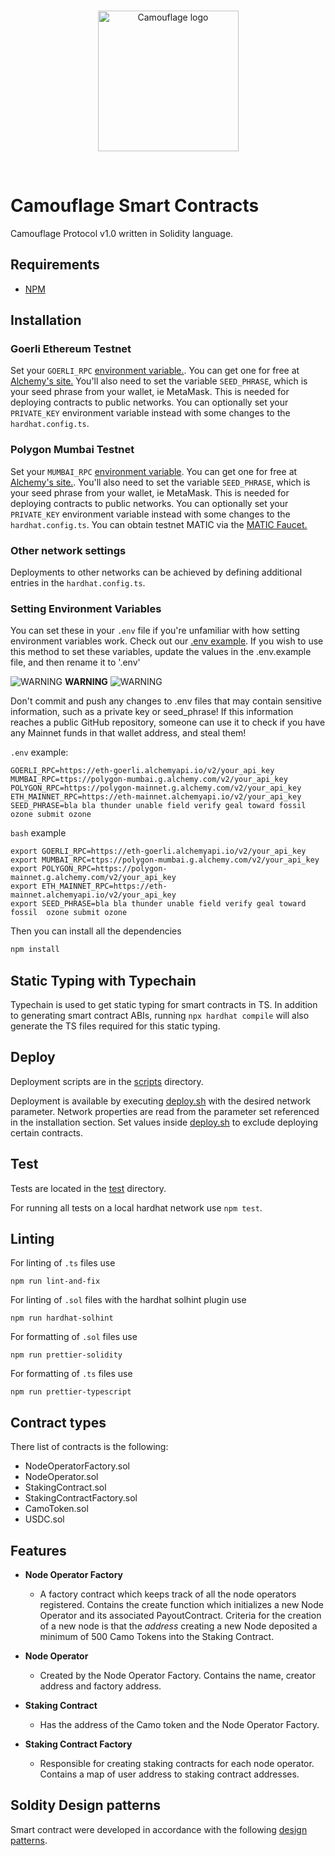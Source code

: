 <br/>
<p align="center">
<img src="https://user-images.githubusercontent.com/38017754/138603052-1b87155f-a03c-4cbc-aac3-f56301cda473.png" width="225" alt="Camouflage logo">
</a>
</p>
<br/>

# Camouflage Smart Contracts

Camouflage Protocol v1.0 written in Solidity language.

## Requirements

- [NPM](https://www.npmjs.com/)

## Installation

### Goerli Ethereum Testnet

Set your `GOERLI_RPC` [environment variable.](https://www.twilio.com/blog/2017/01/how-to-set-environment-variables.html). You can get one for free at [Alchemy's site.](https://www.alchemy.com/) You'll also need to set the variable `SEED_PHRASE`, which is your seed phrase from your wallet, ie MetaMask. This is needed for deploying contracts to public networks. You can optionally set your `PRIVATE_KEY` environment variable instead with some changes to the `hardhat.config.ts`.

### Polygon Mumbai Testnet

Set your `MUMBAI_RPC` [environment variable](https://www.twilio.com/blog/2017/01/how-to-set-environment-variables.html). You can get one for free at [Alchemy's site.](https://www.alchemy.com/). You'll also need to set the variable `SEED_PHRASE`, which is your seed phrase from your wallet, ie MetaMask. This is needed for deploying contracts to public networks. You can optionally set your `PRIVATE_KEY` environment variable instead with some changes to the `hardhat.config.ts`. You can obtain testnet MATIC via the [MATIC Faucet.](https://faucet.matic.network/)

### Other network settings

Deployments to other networks can be achieved by defining additional entries in the `hardhat.config.ts`.

### Setting Environment Variables

You can set these in your `.env` file if you're unfamiliar with how setting environment variables work. Check out our [.env example](https://github.com/Camouflage-Project/smart-contracts/blob/master/.env.example). If you wish to use this method to set these variables, update the values in the .env.example file, and then rename it to '.env'

![WARNING](https://via.placeholder.com/15/f03c15/000000?text=+) **WARNING** ![WARNING](https://via.placeholder.com/15/f03c15/000000?text=+)

Don't commit and push any changes to .env files that may contain sensitive information, such as a private key or seed_phrase! If this information reaches a public GitHub repository, someone can use it to check if you have any Mainnet funds in that wallet address, and steal them!

`.env` example:

```
GOERLI_RPC=https://eth-goerli.alchemyapi.io/v2/your_api_key
MUMBAI_RPC=ttps://polygon-mumbai.g.alchemy.com/v2/your_api_key
POLYGON_RPC=https://polygon-mainnet.g.alchemy.com/v2/your_api_key
ETH_MAINNET_RPC=https://eth-mainnet.alchemyapi.io/v2/your_api_key
SEED_PHRASE=bla bla thunder unable field verify geal toward fossil ozone submit ozone
```

`bash` example

```
export GOERLI_RPC=https://eth-goerli.alchemyapi.io/v2/your_api_key
export MUMBAI_RPC=ttps://polygon-mumbai.g.alchemy.com/v2/your_api_key
export POLYGON_RPC=https://polygon-mainnet.g.alchemy.com/v2/your_api_key
export ETH_MAINNET_RPC=https://eth-mainnet.alchemyapi.io/v2/your_api_key
export SEED_PHRASE=bla bla thunder unable field verify geal toward fossil  ozone submit ozone
```

Then you can install all the dependencies

```bash
npm install
```

## Static Typing with Typechain

Typechain is used to get static typing for smart contracts in TS. In addition to generating smart contract ABIs, running `npx hardhat compile` will also generate the TS files required for this static typing.

## Deploy

Deployment scripts are in the [scripts](https://github.com/Camouflage-Project/smart-contracts/blob/master/scripts) directory.

Deployment is available by executing [deploy.sh](https://github.com/Camouflage-Project/smart-contracts/blob/master/deploy.sh) with the desired network parameter.
Network properties are read from the parameter set referenced in the installation section.
Set values inside [deploy.sh](https://github.com/Camouflage-Project/smart-contracts/blob/master/deploy.sh) to exclude deploying certain contracts.

## Test

Tests are located in the [test](https://github.com/Camouflage-Project/smart-contracts/blob/master/test) directory.

For running all tests on a local hardhat network use `npm test`.

## Linting

For linting of `.ts` files use

```
npm run lint-and-fix
```

For linting of `.sol` files with the hardhat solhint plugin use

```
npm run hardhat-solhint
```

For formatting of `.sol` files use

```
npm run prettier-solidity
```

For formatting of `.ts` files use

```
npm run prettier-typescript
```

## Contract types

There list of contracts is the following:

- NodeOperatorFactory.sol
- NodeOperator.sol
- StakingContract.sol
- StakingContractFactory.sol
- CamoToken.sol
- USDC.sol

## Features

- <b>Node Operator Factory</b>

  - A factory contract which keeps track of all the node operators registered. Contains the create function which initializes a new Node Operator and its associated PayoutContract. Criteria for the creation of a new node is that the <i>address</i> creating a new Node deposited a minimum of 500 Camo Tokens into the Staking Contract.

- <b>Node Operator</b>

  - Created by the Node Operator Factory. Contains the name, creator address and factory address.

- <b> Staking Contract </b>

  - Has the address of the Camo token and the Node Operator Factory.

- <b> Staking Contract Factory </b>
  - Responsible for creating staking contracts for each node operator. Contains a map of user address to staking contract addresses.

## Soldity Design patterns

Smart contract were developed in accordance with the following [design patterns](https://github.com/fravoll/solidity-patterns).
